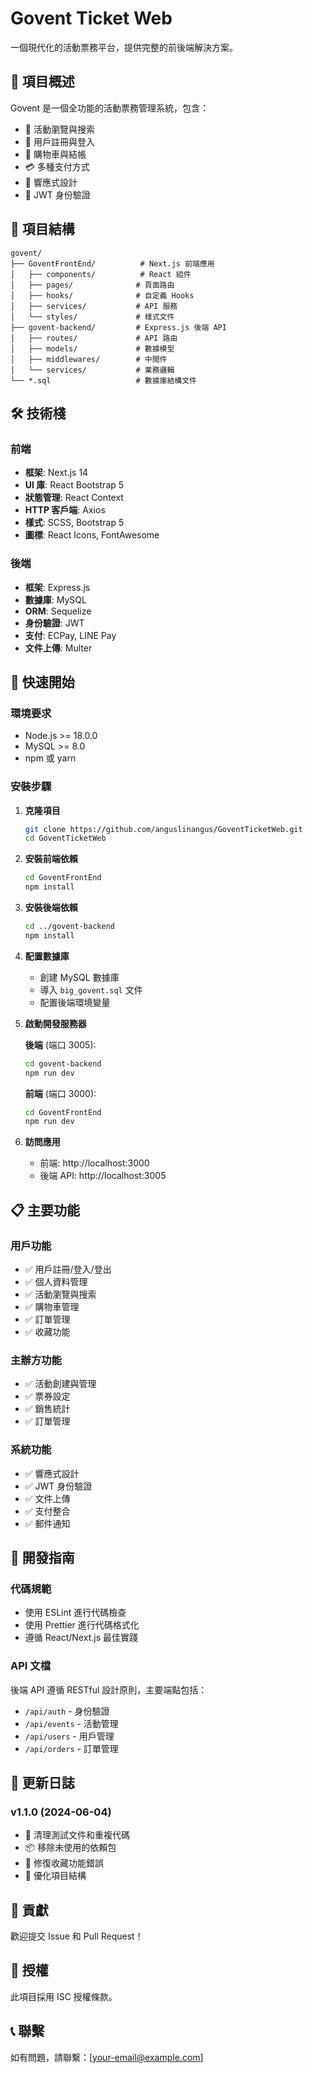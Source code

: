 # Govent Ticket Web

一個現代化的活動票務平台，提供完整的前後端解決方案。

## 🚀 項目概述

Govent 是一個全功能的活動票務管理系統，包含：
- 🎫 活動瀏覽與搜索
- 👤 用戶註冊與登入
- 🛒 購物車與結帳
- 💳 多種支付方式
- 📱 響應式設計
- 🔐 JWT 身份驗證

## 📁 項目結構

```
govent/
├── GoventFrontEnd/          # Next.js 前端應用
│   ├── components/          # React 組件
│   ├── pages/              # 頁面路由
│   ├── hooks/              # 自定義 Hooks
│   ├── services/           # API 服務
│   └── styles/             # 樣式文件
├── govent-backend/         # Express.js 後端 API
│   ├── routes/             # API 路由
│   ├── models/             # 數據模型
│   ├── middlewares/        # 中間件
│   └── services/           # 業務邏輯
└── *.sql                   # 數據庫結構文件
```

## 🛠️ 技術棧

### 前端
- **框架**: Next.js 14
- **UI 庫**: React Bootstrap 5
- **狀態管理**: React Context
- **HTTP 客戶端**: Axios
- **樣式**: SCSS, Bootstrap 5
- **圖標**: React Icons, FontAwesome

### 後端
- **框架**: Express.js
- **數據庫**: MySQL
- **ORM**: Sequelize
- **身份驗證**: JWT
- **支付**: ECPay, LINE Pay
- **文件上傳**: Multer

## 🚀 快速開始

### 環境要求
- Node.js >= 18.0.0
- MySQL >= 8.0
- npm 或 yarn

### 安裝步驟

1. **克隆項目**
   ```bash
   git clone https://github.com/anguslinangus/GoventTicketWeb.git
   cd GoventTicketWeb
   ```

2. **安裝前端依賴**
   ```bash
   cd GoventFrontEnd
   npm install
   ```

3. **安裝後端依賴**
   ```bash
   cd ../govent-backend
   npm install
   ```

4. **配置數據庫**
   - 創建 MySQL 數據庫
   - 導入 `big_govent.sql` 文件
   - 配置後端環境變量

5. **啟動開發服務器**
   
   **後端** (端口 3005):
   ```bash
   cd govent-backend
   npm run dev
   ```
   
   **前端** (端口 3000):
   ```bash
   cd GoventFrontEnd
   npm run dev
   ```

6. **訪問應用**
   - 前端: http://localhost:3000
   - 後端 API: http://localhost:3005

## 📋 主要功能

### 用戶功能
- ✅ 用戶註冊/登入/登出
- ✅ 個人資料管理
- ✅ 活動瀏覽與搜索
- ✅ 購物車管理
- ✅ 訂單管理
- ✅ 收藏功能

### 主辦方功能
- ✅ 活動創建與管理
- ✅ 票券設定
- ✅ 銷售統計
- ✅ 訂單管理

### 系統功能
- ✅ 響應式設計
- ✅ JWT 身份驗證
- ✅ 文件上傳
- ✅ 支付整合
- ✅ 郵件通知

## 🔧 開發指南

### 代碼規範
- 使用 ESLint 進行代碼檢查
- 使用 Prettier 進行代碼格式化
- 遵循 React/Next.js 最佳實踐

### API 文檔
後端 API 遵循 RESTful 設計原則，主要端點包括：
- `/api/auth` - 身份驗證
- `/api/events` - 活動管理
- `/api/users` - 用戶管理
- `/api/orders` - 訂單管理

## 📝 更新日誌

### v1.1.0 (2024-06-04)
- 🧹 清理測試文件和重複代碼
- 📦 移除未使用的依賴包
- 🐛 修復收藏功能錯誤
- 🔧 優化項目結構

## 👥 貢獻

歡迎提交 Issue 和 Pull Request！

## 📄 授權

此項目採用 ISC 授權條款。

## 📞 聯繫

如有問題，請聯繫：[your-email@example.com] 